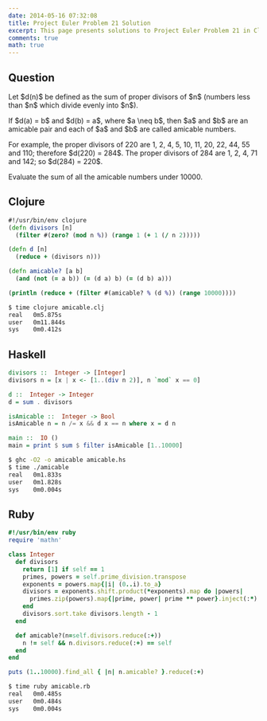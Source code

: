```yaml
---
date: 2014-05-16 07:32:08
title: Project Euler Problem 21 Solution
excerpt: This page presents solutions to Project Euler Problem 21 in Clojure, Haskell and Ruby.
comments: true
math: true
---
```



## Question

<p>
Let $d(n)$ be defined as the sum of proper divisors of $n$
(numbers less than $n$ which divide evenly into $n$).
</p>

<p>
If $d(a) = b$ and $d(b) = a$, where $a \neq b$, then $a$ and $b$
are an amicable pair and each of $a$ and $b$ are called amicable numbers.
</p>

<p>
For example, the proper divisors of 220 are 1, 2, 4, 5, 10, 11,
20, 22, 44, 55 and 110; therefore $d(220) = 284$. The proper 
divisors of 284 are 1, 2, 4, 71 and 142; so $d(284) = 220$.
</p>

<p>
Evaluate the sum of all the amicable numbers under 10000.
</p>






## Clojure

```clojure
#!/usr/bin/env clojure
(defn divisors [n]
  (filter #(zero? (mod n %)) (range 1 (+ 1 (/ n 2)))))

(defn d [n]
  (reduce + (divisors n)))

(defn amicable? [a b]
  (and (not (= a b)) (= (d a) b) (= (d b) a)))

(println (reduce + (filter #(amicable? % (d %)) (range 10000))))
```


```bash
$ time clojure amicable.clj
real   0m5.875s
user   0m11.844s
sys    0m0.412s
```



## Haskell

```haskell
divisors ::  Integer -> [Integer]
divisors n = [x | x <- [1..(div n 2)], n `mod` x == 0]

d ::  Integer -> Integer
d = sum . divisors

isAmicable ::  Integer -> Bool
isAmicable n = n /= x && d x == n where x = d n

main ::  IO ()
main = print $ sum $ filter isAmicable [1..10000]
```


```bash
$ ghc -O2 -o amicable amicable.hs
$ time ./amicable
real   0m1.833s
user   0m1.828s
sys    0m0.004s
```



## Ruby

```ruby
#!/usr/bin/env ruby
require 'mathn' 

class Integer 
  def divisors
    return [1] if self == 1
    primes, powers = self.prime_division.transpose 
    exponents = powers.map{|i| (0..i).to_a} 
    divisors = exponents.shift.product(*exponents).map do |powers| 
      primes.zip(powers).map{|prime, power| prime ** power}.inject(:*) 
    end 
    divisors.sort.take divisors.length - 1
  end

  def amicable?(n=self.divisors.reduce(:+))
    n != self && n.divisors.reduce(:+) == self
  end
end

puts (1..10000).find_all { |n| n.amicable? }.reduce(:+)
```


```bash
$ time ruby amicable.rb
real   0m0.485s
user   0m0.484s
sys    0m0.004s
```


